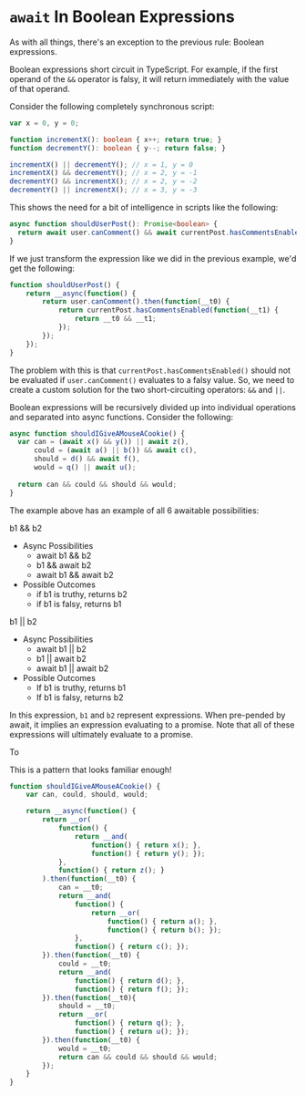 # `await` In Boolean Expressions

As with all things, there's an exception to the previous rule: Boolean expressions.

Boolean expressions short circuit in TypeScript. For example, if the first operand of the `&&` operator is falsy, it will return immediately with the value of that operand.

Consider the following completely synchronous script:
```ts
var x = 0, y = 0;

function incrementX(): boolean { x++; return true; }
function decrementY(): boolean { y--; return false; }

incrementX() || decrementY(); // x = 1, y = 0
incrementX() && decrementY(); // x = 2, y = -1
decrementY() && incrementX(); // x = 2, y = -2
decrementY() || incrementX(); // x = 3, y = -3
```

This shows the need for a bit of intelligence in scripts like the following:
```ts
async function shouldUserPost(): Promise<boolean> {
  return await user.canComment() && await currentPost.hasCommentsEnabled();
}
```

If we just transform the expression like we did in the previous example, we'd get the following: 
```ts
function shouldUserPost() {
	return __async(function() {
		return user.canComment().then(function(__t0) {
			return currentPost.hasCommentsEnabled(function(__t1) {
				return __t0 && __t1;
			});
		});
	});
}
```

The problem with this is that `currentPost.hasCommentsEnabled()` should not be evaluated if `user.canComment()`
evaluates to a falsy value. So, we need to create a custom solution for the two short-circuiting operators:
`&&` and `||`.

Boolean expressions will be recursively divided up into individual operations and separated into async functions.
Consider the following:

```ts
async function shouldIGiveAMouseACookie() {
  var can = (await x() && y()) || await z(),
      could = (await a() || b()) && await c(),
      should = d() && await f(),
      would = q() || await u();
      
  return can && could && should && would;
}
```

The example above has an example of all 6 awaitable possibilities:

b1 && b2
* Async Possibilities
  * await b1 && b2
  * b1 && await b2
  * await b1 && await b2
* Possible Outcomes
  * if b1 is truthy, returns b2
  * if b1 is falsy, returns b1

b1 || b2
* Async Possibilities
  * await b1 || b2
  * b1 || await b2
  * await b1 || await b2
* Possible Outcomes
  * If b1 is truthy, returns b1
  * If b1 is falsy, returns b2

In this expression, `b1` and `b2` represent expressions. When pre-pended by await, it implies an expression evaluating to a promise. Note that all of these expressions will ultimately evaluate to a promise.

To 

This is a pattern that looks familiar enough!
```js
function shouldIGiveAMouseACookie() {
	var can, could, should, would;

	return __async(function() {
		return __or(
			function() { 
				return __and(
					function() { return x(); }, 
					function() { return y(); });
			}, 
			function() { return z(); }
		).then(function(__t0) {
			can = __t0;
			return __and(
				function() {
					return __or(
						function() { return a(); }, 
						function() { return b(); });
				}, 
				function() { return c(); });
		}).then(function(__t0) {
			could = __t0;
			return __and(
				function() { return d(); }, 
				function() { return f(); });
		}).then(function(__t0){
			should = __t0;
			return __or(
				function() { return q(); },
				function() { return u(); });
		}).then(function(__t0) {
			would = __t0;
			return can && could && should && would;
		});
	}
}
```
